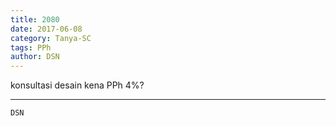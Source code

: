 ```yaml
---
title: 2080
date: 2017-06-08
category: Tanya-SC
tags: PPh
author: DSN
---
```


konsultasi desain kena PPh 4%?

---



`DSN`
